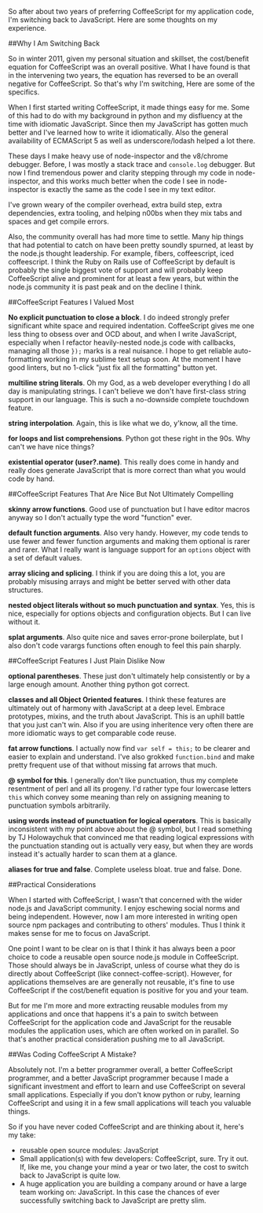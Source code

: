 So after about two years of preferring CoffeeScript for my application code, I'm switching back to JavaScript. Here are some thoughts on my experience.

##Why I Am Switching Back

So in winter 2011, given my personal situation and skillset, the cost/benefit equation for CoffeeScript was an overall positive. What I have found is that in the intervening two years, the equation has reversed to be an overall negative for CoffeeScript. So that's why I'm switching, Here are some of the specifics.

When I first started writing CoffeeScript, it made things easy for me. Some of this had to do with my background in python and my disfluency at the time with idiomatic JavaScript. Since then my JavaScript has gotten much better and I've learned how to write it idiomatically. Also the general availability of ECMAScript 5 as well as underscore/lodash helped a lot there.

These days I make heavy use of node-inspector and the v8/chrome debugger. Before, I was mostly a stack trace and `console.log` debugger. But now I find tremendous power and clarity stepping through my code in node-inspector, and this works much better when the code I see in node-inspector is exactly the same as the code I see in my text editor.

I've grown weary of the compiler overhead, extra build step, extra dependencies, extra tooling, and helping n00bs when they mix tabs and spaces and get compile errors.

Also, the community overall has had more time to settle. Many hip things that had potential to catch on have been pretty soundly spurned, at least by the node.js thought leadership. For example, fibers, coffeescript, iced coffeescript. I think the Ruby on Rails use of CoffeeScript by default is probably the single biggest vote of support and will probably keep CoffeeScript alive and prominent for at least a few years, but within the node.js community it is past peak and on the decline I think.

##CoffeeScript Features I Valued Most

**No explicit punctuation to close a block**. I do indeed strongly prefer significant white space and required indentation. CoffeeScript gives me one less thing to obsess over and OCD about, and when I write JavaScript, especially when I refactor heavily-nested node.js code with callbacks, managing all those `});` marks is a real nuisance. I hope to get reliable auto-formatting working in my sublime text setup soon. At the moment I have good linters, but no 1-click "just fix all the formatting" button yet.

**multiline string literals**. Oh my God, as a web developer everything I do all day is manipulating strings. I can't believe we don't have first-class string support in our language. This is such a no-downside complete touchdown feature.

**string interpolation**. Again, this is like what we do, y'know, all the time.

**for loops and list comprehensions**. Python got these right in the 90s. Why can't we have nice things?

**existential operator (user?.name)**. This really does come in handy and really does generate JavaScript that is more correct than what you would code by hand.

##CoffeeScript Features That Are Nice But Not Ultimately Compelling

**skinny arrow functions**. Good use of punctuation but I have editor macros anyway so I don't actually type the word "function" ever.

**default function arguments**. Also very handy. However, my code tends to use fewer and fewer function arguments and making them optional is rarer and rarer. What I really want is language support for an `options` object with a set of default values.

**array slicing and splicing**. I think if you are doing this a lot, you are probably misusing arrays and might be better served with other data structures.

**nested object literals without so much punctuation and syntax**. Yes, this is nice, especially for options objects and configuration objects. But I can live without it.

**splat arguments**. Also quite nice and saves error-prone boilerplate, but I also don't code varargs functions often enough to feel this pain sharply.

##CoffeeScript Features I Just Plain Dislike Now

**optional parentheses**. These just don't ultimately help consistently or by a large enough amount. Another thing python got correct.

**classes and all Object Oriented features**. I think these features are ultimately out of harmony with JavaScript at a deep level. Embrace prototypes, mixins, and the truth about JavaScript. This is an uphill battle that you just can't win. Also if you are using inheritence very often there are more idiomatic ways to get comparable code reuse.

**fat arrow functions**. I actually now find `var self = this;` to be clearer and easier to explain and understand. I've also grokked `function.bind` and make pretty frequent use of that without missing fat arrows that much.

**@ symbol for this**. I generally don't like punctuation, thus my complete resentment of perl and all its progeny. I'd rather type four lowercase letters `this` which convey some meaning than rely on assigning meaning to punctuation symbols arbitrarily.

**using words instead of punctuation for logical operators**. This is basically inconsistent with my point above about the @ symbol, but I read something by TJ Holowaychuk that convinced me that reading logical expressions with the punctuation standing out is actually very easy, but when they are words instead it's actually harder to scan them at a glance.

**aliases for true and false**. Complete useless bloat. true and false. Done.

##Practical Considerations

When I started with CoffeeScript, I wasn't that concerned with the wider node.js and JavaScript community. I enjoy eschewing social norms and being independent. However, now I am more interested in writing open source npm packages and contributing to others' modules. Thus I think it makes sense for me to focus on JavaScript.

One point I want to be clear on is that I think it has always been a poor choice to code a reusable open source node.js module in CoffeeScript. Those should always be in JavaScript, unless of course what they do is directly about CoffeeScript (like connect-coffee-script). However, for applications themselves are are generally not reusable, it's fine to use CoffeeScript if the cost/benefit equation is positive for you and your team.

But for me I'm more and more extracting reusable modules from my applications and once that happens it's a pain to switch between CoffeeScript for the application code and JavaScript for the reusable modules the application uses, which are often worked on in parallel. So that's another practical consideration pushing me to all JavaScript.

##Was Coding CoffeeScript A Mistake?

Absolutely not. I'm a better programmer overall, a better CoffeeScript programmer, and a better JavaScript programmer because I made a significant investment and effort to learn and use CoffeeScript on several small applications. Especially if you don't know python or ruby, learning CoffeeScript and using it in a few small applications will teach you valuable things.

So if you have never coded CoffeeScript and are thinking about it, here's my take:

  * reusable open source modules: JavaScript
  * Small application(s) with few developers: CoffeeScript, sure. Try it out. If, like me, you change your mind a year or two later, the cost to switch back to JavaScript is quite low.
  * A huge application you are building a company around or have a large team working on: JavaScript. In this case the chances of ever successfully switching back to JavaScript are pretty slim.

